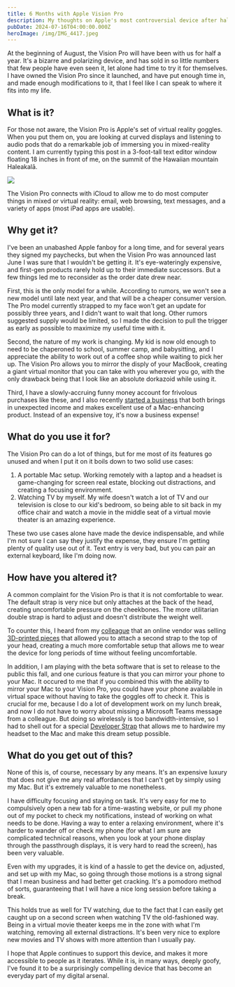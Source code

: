 ```yaml
---
title: 6 Months with Apple Vision Pro
description: My thoughts on Apple's most controversial device after half a year of use.
pubDate: 2024-07-16T04:00:00.000Z
heroImage: /img/IMG_4417.jpeg
---
```


At the beginning of August, the Vision Pro will have been with us for half a year.  It's a bizarre and polarizing device, and has sold in so little numbers that few people have even seen it, let alone had time to try it for themselves.  I have owned the Vision Pro since it launched, and have put enough time in, and made enough modifications to it, that I feel like I can speak to where it fits into my life.

## What is it?

For those not aware, the Vision Pro is Apple's set of virtual reality goggles.  When you put them on, you are looking at curved displays and listening to audio pods that do a remarkable job of immersing you in mixed-reality content.  I am currently typing this post in a 3-foot-tall text editor window floating 18 inches in front of me, on the summit of the Hawaiian mountain Haleakalā.

![](/img/hawaii-mountain.PNG)

The Vision Pro connects with iCloud to allow me to do most computer things in mixed or virtual reality: email, web browsing, text messages, and a variety of apps (most iPad apps are usable).

## Why get it?

I've been an unabashed Apple fanboy for a long time, and for several years they signed my paychecks, but when the Vision Pro was announced last June I was sure that I wouldn't be getting it.  It's eye-wateringly expensive, and first-gen products rarely hold up to their immediate successors.  But a few things led me to reconsider as the order date drew near.

First, this is the only model for a while.  According to rumors, we won't see a new model until late next year, and that will be a cheaper consumer version.  The Pro model currently strapped to my face won't get an update for possibly three years, and I didn't want to wait that long.  Other rumors suggested supply would be limited, so I made the decision to pull the trigger as early as possible to maximize my useful time with it.

Second, the nature of my work is changing.  My kid is now old enough to need to be chaperoned to school, summer camp, and babysitting, and I appreciate the ability to work out of a coffee shop while waiting to pick her up.  The Vision Pro allows you to mirror the disply of your MacBook, creating a giant virtual monitor that you can take with you wherever you go, with the only drawback being that I look like an absolute dorkazoid while using it.

Third, I have a slowly-accruing funny money account for frivolous purchases like these, and I also recently [started a business](https://tigerpajamas.com) that both brings in unexpected income and makes excellent use of a Mac-enhancing product.  Instead of an expensive toy, it's now a business expense!

## What do you use it for?

The Vision Pro can do a lot of things, but for me most of its features go unused and when I put it on it boils down to two solid use cases:

1. A portable Mac setup.  Working remotely with a laptop and a headset is game-changing for screen real estate, blocking out distractions, and creating a focusing environment.
2. Watching TV by myself.  My wife doesn't watch a lot of TV and our television is close to our kid's bedroom, so being able to sit back in my office chair and watch a movie in the middle seat of a virtual movie theater is an amazing experience.

These two use cases alone have made the device indispensable, and while I'm not sure I can say they justify the expense, they ensure I'm getting plenty of quality use out of it.  Text entry is very bad, but you can pair an external keyboard, like I'm doing now.

## How have you altered it?

A common complaint for the Vision Pro is that it is not comfortable to wear.  The default strap is very nice but only attaches at the back of the head, creating uncomfortable pressure on the cheekbones.  The more utilitarian double strap is hard to adjust and doesn't distribute the weight well.

To counter this, I heard from my [colleague](https://tigerpajamas.com/about/#jon) that an online vendor was selling [3D-printed pieces](https://www.etsy.com/listing/1680298384/solotop-dev-for-apple-vision-pro) that allowed you to attach a second strap to the top of your head, creating a much more comfortable setup that allows me to wear the device for long periods of time without feeling uncomfortable.

In addition, I am playing with the beta software that is set to release to the public this fall, and one curious feature is that you can mirror your phone to your Mac.  It occured to me that if you combined this with the ability to mirror your Mac to your Vision Pro, you could have your phone available in virtual space without having to take the goggles off to check it.  This is crucial for me, because I do a lot of development work on my lunch break, and now I do not have to worry about missing a Microsoft Teams message from a colleague.  But doing so wirelessly is too bandwidth-intensive, so I had to shell out for a special [Developer Strap](https://9to5mac.com/2024/02/06/hands-on-with-the-299-apple-vision-pro-developer-strap-stabler-mac-virtual-display-beta-downgrades-and-more/) that allows me to hardwire my headset to the Mac and make this dream setup possible.

## What do you get out of this?

None of this is, of course, necessary by any means.  It's an expensive luxury that does not give me any real affordances that I can't get by simply using my Mac.  But it's extremely valuable to me nonetheless.

I have difficulty focusing and staying on task.  It's very easy for me to compulsively open a new tab for a time-wasting website, or pull my phone out of my pocket to check my notifications, instead of working on what needs to be done.  Having a way to enter a relaxing environment, where it's harder to wander off or check my phone (for what I am sure are complicated technical reasons, when you look at your phone display through the passthrough displays, it is very hard to read the screen), has been very valuable.

Even with my upgrades, it is kind of a hassle to get the device on, adjusted, and set up with my Mac, so going through those motions is a strong signal that I mean business and had better get cracking.  It's a pomodoro method of sorts, guaranteeing that I will have a nice long session before taking a break.

This holds true as well for TV watching, due to the fact that I can easily get caught up on a second screen when watching TV the old-fashioned way.  Being in a virtual movie theater keeps me in the zone with what I'm watching, removing all external distractions.  It's been very nice to explore new movies and TV shows with more attention than I usually pay.

I hope that Apple continues to support this device, and makes it more accessible to people as it iterates.  While it is, in many ways, deeply goofy, I've found it to be a surprisingly compelling device that has become an everyday part of my digital arsenal.
